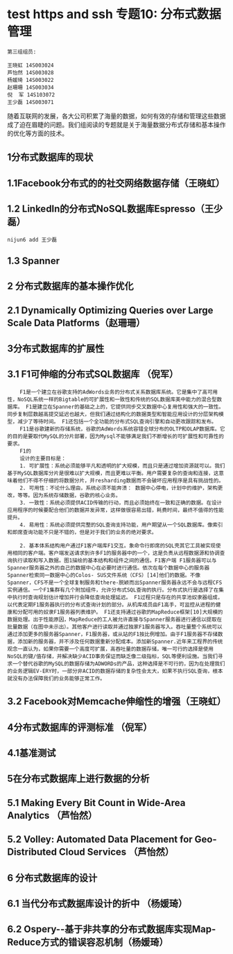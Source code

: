 test https and ssh
专题10: 分布式数据管理
==============================
 
    第三组组员:
	
	王晓虹 14S003024
	芦怡然 14S003028
	杨媛琦 14S003022
	赵珊珊 14S003034
	倪  军 14S103072
    王少磊 14S003071 

随着互联网的发展，各大公司积累了海量的数据，如何有效的存储和管理这些数据成了迫在眉睫的问题。我们组阅读的专题就是关于海量数据分布式存储和基本操作的优化等方面的技术。

## 1分布式数据库的现状	
## 1.1Facebook分布式的的社交网络数据存储（王晓虹）
## 1.2 LinkedIn的分布式NoSQL数据库Espresso（王少磊）
	nijun6 add 王少磊
## 1.3 Spanner
## 2 分布式数据库的基本操作优化	
## 2.1 Dynamically Optimizing Queries over Large Scale Data Platforms（赵珊珊）
## 3分布式数据库的扩展性	
## 3.1 F1可伸缩的分布式SQL数据库 （倪军）
		F1是一个建立在谷歌支持的AdWords业务的分布式关系数据库系统。它是集中了高可用性，NoSQL系统一样的Bigtable的可扩展性和一致性和传统的SQL数据库美中能力的混合型数据库。 F1是建立在Spanner的基础之上的，它提供同步交叉数据中心复用性和强大的一致性。同步复制层数越高提交延迟也越大，但我们通过结构化的数据类型和智能应用设计的分层架构模型，减少了等待时间。 F1还包括一个全功能的分布式SQL查询引擎和自动更改跟踪和发布。
		F11是谷歌建新的存储系统，谷歌的AdWords系统容错全球分布的OLTP和OLAP数据库。它的目的是要取代MySQL的分片部署，因为Mysql不能够满足我们不断增长的可扩展性和可靠性的要求。
		F1的
		设计的主要目标是：
		1. 可扩展性：系统必须能够平凡和透明的扩大规模，而且只是通过增加资源就可以。我们基于MySQL数据库分片是很难以扩大规模，而且更难以平衡。用户需要复杂的查询和连接，这意味着他们不得不仔细的将数据分片，并resharding数据而不会破坏应用程序是具有挑战性的。
		2. 可用性：不论什么理由，系统必须不能奔溃： 数据中心停电，计划中的维护，架构更改，等等。因为系统存储数据，谷歌的核心业务。 
		3. 一致性：系统必须提供ACID传输的行动，而且必须始终在一致和正确的数据。在设计应用程序的时候要配合他们的数据并发异常，这样做很容易出错，耗费时间，最终不值得的性能提升。
		4. 易用性：系统必须提供完整的SQL查询支持功能，用户期望从一个SQL数据库。像索引和即席查询功能不只是不错的，但是对于我们的业务的绝对要求。

		2. 基本体系结构用户通过F1客户端库F1交互。象命令行即席的SQL壳其它工具被实现使用相同的客户端。客户端发送请求到许多F1的服务器中的一个，这是负责从远程数据源和协调查询执行读取和写入数据。图1描绘的基本结构和组件之间的通信。F1客户端 F1服务器可以与Spanner服务器之外的自己的数据中心在必要时进行通信。依次在每个数据中心的服务器Spanner检索同一数据中心的Colos- SUS文件系统（CFS）[14]他们的数据。不像Spanner，CFS不是一个全球复制服务和there-脱颖而出Spanner服务器永远不会与远程CFS实例通信。一个F1集群有几个附加组件，允许分布式SQL查询的执行。分布式执行是选择了在集中执行时查询规划估计增加并行会降低查询处理延迟。 F1过程只是存在的共享池奴隶器组成，以代表定期F1服务器执行的分布式查询计划的部分。从机库成员由F1高手，可监控从进程的健康和分配可用的奴隶F1服务器列表维护。 F1还支持通过谷歌的MapReduce框架[10]大规模的数据处理。出于性能原因，MapReduce的工人被允许直接与Spanner服务器进行通信以提取在批量数据（在图中未示出）。其他客户进行读取并通过独家F1服务器写入。吞吐量整个系统可以通过添加更多的服务器Spanner，F1服务器，或从站的F1按比例增加。由于F1服务器不存储数据，添加新的服务器，并不涉及任何数据重新分配成本。添加新Spanner.近年来工程界的传统观念一直认为，如果你需要一个高度可扩展，高吞吐量的数据存储，唯一可行的选择是使用NoSQL的键/值存储，并解决缺少ACID事务保证而缺乏像二级指标，SQL等便利设施。当我们寻求一个替代谷歌的MySQL的数据存储为ADWORDs的产品，这种选择是不可行的，因为在处理我们的业务逻辑EV-ERY时，一部分非ACID的数据存储的复杂性会太大，如果不执行SQL查询，根本就没有办法保障我们的业务能够正常工作。
## 3.2 Facebook对Memcache伸缩性的增强（王晓虹）	
## 4分布式数据库的评测标准  （倪军）	
## 4.1基准测试	
## 5在分布式数据库上进行数据的分析
## 5.1 Making Every Bit Count in Wide-Area Analytics （芦怡然）	
## 5.2 Volley: Automated Data Placement for Geo-Distributed Cloud Services （芦怡然）	
## 6 分布式数据库的设计	
## 6.1 当代分布式数据库设计的折中 （杨媛琦）	
## 6.2 Ospery--基于非共享的分布式数据库实现Map-Reduce方式的错误容忍机制（杨媛琦）	

